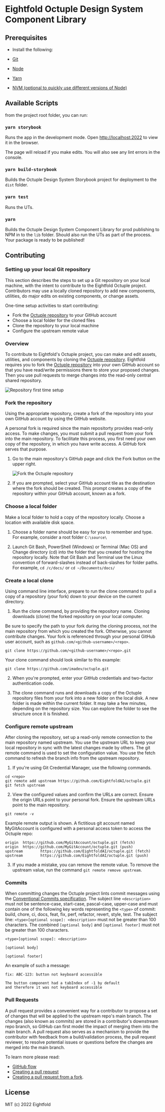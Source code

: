 # Eightfold Octuple Design System Component Library

## Prerequisites

-   Install the following:

-   [Git](https://git-scm.com/)
-   [Node](https://nodejs.org/en/download/)
-   [Yarn](https://yarnpkg.com/getting-started/install)
-   [NVM (optional to quickly use different versions of Node)](https://github.com/nvm-sh/nvm)

## Available Scripts

from the project root folder, you can run:

### `yarn storybook`

Runs the app in the development mode.
Open [http://localhost:2022](http://localhost:2022) to view it in the browser.

The page will reload if you make edits.
You will also see any lint errors in the console.

### `yarn build-storybook`

Builds the Octuple Design System Storybook project for deployment to the `dist` folder.

### `yarn test`

Runs the UTs.

### `yarn`

Builds the Octuple Design System Component Library for prod publishing to NPM in to the `lib` folder.
Should also run the UTs as part of the process.
Your package is ready to be published!

## Contributing

### Setting up your local Git repository

This section describes the steps to set up a Git repository on your local machine, with the intent to contribute to the Eightfold Octuple project. Contributors may use a locally cloned repository to add new components, utilities, do major edits on existing components, or change assets.

One-time setup activities to start contributing:

-   Fork the [Octuple repository](https://github.com/EightfoldAI/octuple) to your GitHub account
-   Choose a local folder for the cloned files
-   Clone the repository to your local machine
-   Configure the upstream remote value

### Overview

To contribute to Eightfold's Octuple project, you can make and edit assets, utilities, and components by cloning the [Octuple repository](https://github.com/EightfoldAI/octuple). Eightfold requires you to fork the [Octuple repository](https://github.com/EightfoldAI/octuple) into your own GitHub account so that you have read/write permissions there to store your proposed changes. Then you use pull requests to merge changes into the read-only central shared repository.

![Repository first time setup](../public/assets/git-and-github-initial-setup.png)

### Fork the repository

Using the appropriate repository, create a fork of the repository into your own GitHub account by using the GitHub website.

A personal fork is required since the main repositorty provides read-only access. To make changes, you must submit a pull request from your fork into the main repository. To facilitate this process, you first need your own copy of the repository, in which you have write access. A GitHub fork serves that purpose.

1. Go to the main repository's GitHub page and click the Fork button on the upper right.

    ![Fork the Octuple repository](../public/assets/fork.png)

2. If you are prompted, select your GitHub account tile as the destination where the fork should be created. This prompt creates a copy of the repository within your GitHub account, known as a fork.

### Choose a local folder

Make a local folder to hold a copy of the repository locally. Choose a location with available disk space.

1. Choose a folder name should be easy for you to remember and type. For example, consider a root folder `C:\source\`

2. Launch Git Bash, PowerShell (Windows) or Terminal (Mac OS) and Change directory (cd) into the folder that you created for hosting the repository locally. Note that Git Bash and Terminal use the Linux convention of forward-slashes instead of back-slashes for folder paths. For example, `cd /c/docs/` or `cd ~/Documents/docs/`

### Create a local clone

Using command line interface, prepare to run the clone command to pull a copy of a repository (your fork) down to your device on the current directory.

1. Run the clone command, by providing the repository name. Cloning downloads (clone) the forked repository on your local computer.

Be sure to specify the path to your fork during the cloning process, not the main repository from which you created the fork. Otherwise, you cannot contribute changes. Your fork is referenced through your personal GitHub user account, such as `github.com/<github-username>/<repo>`.

```
git clone https://github.com/<github-username>/<repo>.git
```

Your clone command should look similar to this example:

```
git clone https://github.com/imadev/octuple.git
```

2. When you're prompted, enter your GitHub credentials and two-factor authentication code.

3. The clone command runs and downloads a copy of the Octuple repository files from your fork into a new folder on the local disk. A new folder is made within the current folder. It may take a few minutes, depending on the repository size. You can explore the folder to see the structure once it is finished.

### Configure remote upstream

After cloning the repository, set up a read-only remote connection to the main repository named upstream. You use the upstream URL to keep your local repository in sync with the latest changes made by others. The git remote command is used to set the configuration value. You use the fetch command to refresh the branch info from the upstream repository.

1. If you're using Git Credential Manager, use the following commands.

```
cd <repo>
git remote add upstream https://github.com/EightfoldAI/octuple.git
git fetch upstream
```

2. View the configured values and confirm the URLs are correct. Ensure the origin URLs point to your personal fork. Ensure the upstream URLs point to the main repository.

```
git remote -v
```

Example remote output is shown. A fictitious git account named MyGitAccount is configured with a personal access token to access the Octuple repo:

```
origin  https://github.com/MyGitAccount/octuple.git (fetch)
origin  https://github.com/MyGitAccount/octuple.git (push)
upstream        https://github.com/EightfoldAI/octuple.git (fetch)
upstream        https://github.com/EightfoldAI/octuple.git (push)
```

3. If you made a mistake, you can remove the remote value. To remove the upstream value, run the command `git remote remove upstream`.

### Commits

When committing changes the Octuple project lints commit messages using the [Conventional Commits specification](https://www.conventionalcommits.org/en/v1.0.0-beta.2/). The subject line `<description>` must not be sentence-case, start-case, pascal-case, upper-case and must contain one of the following key words representing the `<type>` of commit: build, chore, ci, docs, feat, fix, perf, refactor, revert, style, test. The subject line: `<type>[optional scope]: <description>` must not be greater than 100 characters. The combined `[optional body]` and `[optional footer]` must not be greater than 100 characters.

```
<type>[optional scope]: <description>

[optional body]

[optional footer]
```

An example of such a message:

```
fix: ABC-123: button not keyboard accessible

The button component had a tabIndex of -1 by default
and therefore it was not keyboard accessible
```

### Pull Requests

A pull request provides a convenient way for a contributor to propose a set of changes that will be applied to the upstream repo's main branch. The changes (also known as commits) are stored in a contributor's downstream repo branch, so GitHub can first model the impact of merging them into the main branch. A pull request also serves as a mechanism to provide the contributor with feedback from a build/validation process, the pull request reviewer, to resolve potential issues or questions before the changes are merged into the main branch.

To learn more please read:

-   [GitHub flow](https://docs.github.com/en/get-started/quickstart/github-flow)
-   [Creating a pull request](https://docs.github.com/en/pull-requests/collaborating-with-pull-requests/proposing-changes-to-your-work-with-pull-requests/creating-a-pull-request)
-   [Creating a pull request from a fork](https://docs.github.com/en/pull-requests/collaborating-with-pull-requests/proposing-changes-to-your-work-with-pull-requests/creating-a-pull-request-from-a-fork).

## License

MIT (c) 2022 Eightfold
